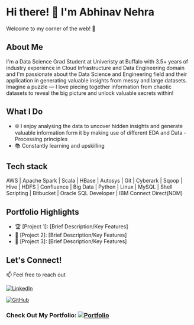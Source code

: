 # Hi there! 👋 I'm Abhinav Nehra

Welcome to my corner of the web! 🚀

## About Me
I'm a Data Science Grad Student at Univeristy at Buffalo with 3.5+ years of industry experience in Cloud Infrastructure and Data Engineering domain and I'm passionate about the Data Science and Engineering field and their application in generating valuable insights from messy and large datasets. Imagine a puzzle — I love piecing together information from chaotic datasets to reveal the big picture and unlock valuable secrets within!

## What I Do
- 🌐 I enjoy analysing the data to uncover hidden insights and generate valuable information form it by making use of different EDA and Data - Processing principles
- 📚 Constantly learning and upskilling

## Tech stack
AWS | Apache Spark | Scala | HBase | Autosys | Git | Cyberark | Sqoop | Hive | HDFS | Confluence | Big Data | Python | Linux | MySQL | Shell Scripting | Bitbucket | Oracle SQL Developer | IBM Connect Direct(NDM)

## Portfolio Highlights
- 🏆 [Project 1]: [Brief Description/Key Features]
- 🌟 [Project 2]: [Brief Description/Key Features]
- 🎨 [Project 3]: [Brief Description/Key Features]

## Let's Connect!
📫 Feel free to reach out

[![LinkedIn](https://img.shields.io/badge/LinkedIn-blue?style=for-the-badge&logo=linkedin)](https://www.linkedin.com/in/abhinav51/)
  
[![GitHub](https://img.shields.io/badge/GitHub-black?style=for-the-badge&logo=github)](https://github.com/anehra-15/)


### Check Out My Portfolio:    [![Portfolio](https://img.shields.io/badge/My-Website-green?style=for-the-badge)](https://anehra-15.github.io/abhinavNehra.github.io/)

